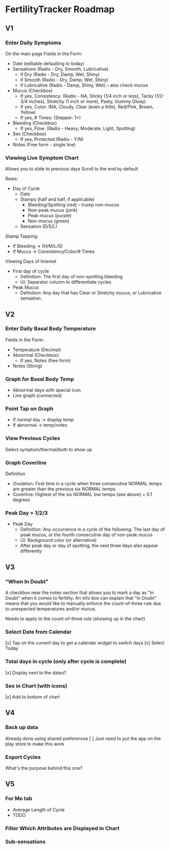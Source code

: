 # FertilityTracker Roadmap

## V1

### Enter Daily Symptoms
On the main page
Fields in the Form:
* Date (editable defaulting to today)
* Sensations (Radio - Dry, Smooth, Lubricative)
  * if Dry (Radio - Dry, Damp, Wet, Shiny)
  * if Smooth (Radio - Dry, Damp, Wet, Shiny)
  * if Lubricative (Radio - Damp, Shiny, Wet) – also check mucus
* Mucus (Checkbox)
  * If yes, Consistency: (Radio - NA, Sticky (1/4 inch or less), Tacky (1/2-3/4 inches), Stretchy (1 inch or more), Pasty, Gummy Gluey)
  * If yes, Color: (NA, Cloudy, Clear (even a little), Red/Pink, Brown, Yellow)
  * If yes, # Times: (Stepper: 1+)
* Bleeding (Checkbox)
  * If yes, Flow: (Radio - Heavy, Moderate, Light, Spotting)
* Sex (Checkbox)
  * If yes, Protected (Radio - Y/N)
* Notes (Free form - single line)

### Viewing Live Symptom Chart
Allows you to slide to previous days
Scroll to the end by default

Rows:
* Day of Cycle
  * Date
  * Stamps (half and half, if applicable)
    * Bleeding/Spotting (red) – trump non-mucus
    * Non-peak mucus (pink)
    * Peak mucus (purple)
    * Non-mucus (green)
  * Sensation (D/S/L)

Stamp Tapping:
* If Bleeding -> (H/M/L/S)
* If Mucus -> Consistency/Color/# Times

Viewing Days of Interest
* First day of cycle
  * Definition: The first day of non-spotting bleeding
  * UI: Separator column to differentiate cycles
* Peak Mucus
  * Definition: Any day that has Clear or Stretchy mucus, or Lubricative sensation.

## V2
### Enter Daily Basal Body Temperature
Fields in the Form:
* Temperature (Decimal)
* Abnormal (Checkbox)
  * If yes, Notes (free form)
* Notes (String)

### Graph for Basal Body Temp
* Abnormal days with special icon
* Line graph (connected)

### Point Tap on Graph
* If normal day -> display temp
* If abnormal -> temp/notes

### View Previous Cycles
Select symptom/thermal/both to show up

### Graph Coverline
Definition
* Ovulation: First time in a cycle when three consecutive NORMAL temps are greater than the previous six NORMAL temps.
* Coverline: Highest of the six NORMAL low temps (see above) + 0.1 degrees

### Peak Day + 1/2/3
* Peak Day
  * Definition: Any occurrence in a cycle of the following: The last day of peak mucus, or the fourth consecutive day of non-peak mucus
  * UI: Background color (or alternative)
  * After peak day or day of spotting, the next three days also appear differently

## V3

### "When In Doubt"
A checkbox near the notes section that allows you to mark a day as "In Doubt" when it comes to fertility.
An info box can explain that "In Doubt" means that you would like to manually enforce the count-of-three rule due to unexpected temperatures and/or mucus.

Needs to apply to the count-of-three rule (showing up in the chart)

### Select Date from Calendar
[x] Tap on the current day to get a calendar widget to switch days
[x] Select Today

### Total days in cycle (only after cycle is complete)
[x] Display next to the dates?

### Sex in Chart (with icons)
[x] Add to bottom of chart

## V4

### Back up data
Already done using shared preferences
[ ] Just need to put the app on the play store to make this work

### Export Cycles
What's the purpose behind this one?

## V5

### For Me tab
* Average Length of Cycle
* TODO

### Filter Which Attributes are Displayed in Chart

### Sub-sensations
